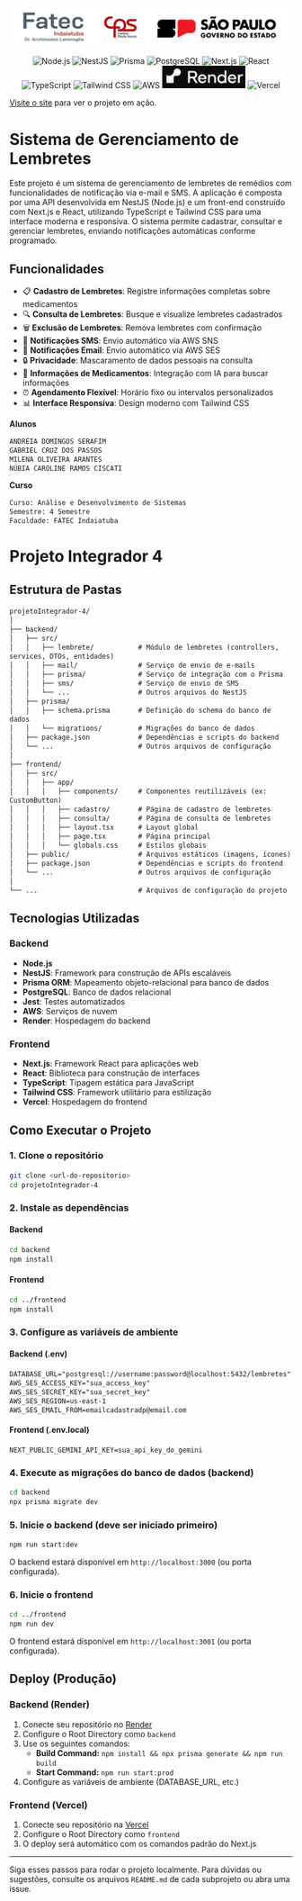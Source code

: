 ![Fatec](Fatec.jpg)

<p align="center">
  <img src="https://cdn.jsdelivr.net/gh/devicons/devicon/icons/nodejs/nodejs-original.svg" alt="Node.js" width="40" height="40"/>
  <img src="https://nestjs.com/img/logo-small.svg" alt="NestJS" width="40" height="40"/>
  <img src="https://cdn.jsdelivr.net/gh/devicons/devicon/icons/prisma/prisma-original.svg" alt="Prisma" width="40" height="40"/>
  <img src="https://cdn.jsdelivr.net/gh/devicons/devicon/icons/postgresql/postgresql-original.svg" alt="PostgreSQL" width="40" height="40"/>
  <img src="https://cdn.jsdelivr.net/gh/devicons/devicon/icons/nextjs/nextjs-original.svg" alt="Next.js" width="40" height="40"/>
  <img src="https://cdn.jsdelivr.net/gh/devicons/devicon/icons/react/react-original.svg" alt="React" width="40" height="40"/>
  <img src="https://cdn.jsdelivr.net/gh/devicons/devicon/icons/typescript/typescript-original.svg" alt="TypeScript" width="40" height="40"/>
  <img src="https://www.vectorlogo.zone/logos/tailwindcss/tailwindcss-icon.svg" alt="Tailwind CSS" width="40" height="40"/>
  <img src="https://a0.awsstatic.com/libra-css/images/logos/aws_logo_smile_1200x630.png" alt="AWS" width="40" height="40"/>
  <img src="Render.JPG" alt="Render" width="" height="40"/>
  <img src="https://assets.vercel.com/image/upload/front/favicon/vercel/180x180.png" alt="Vercel" width="40" height="40"/>
</p>

[Visite o site](https://projeto-integrador-4-nine.vercel.app/) para ver o projeto em ação.

# Sistema de Gerenciamento de Lembretes

Este projeto é um sistema de gerenciamento de lembretes de remédios com funcionalidades de notificação via e-mail e SMS. A aplicação é composta por uma API desenvolvida em NestJS (Node.js) e um front-end construído com Next.js e React, utilizando TypeScript e Tailwind CSS para uma interface moderna e responsiva. O sistema permite cadastrar, consultar e gerenciar lembretes, enviando notificações automáticas conforme programado.

## Funcionalidades

- 📋 **Cadastro de Lembretes**: Registre informações completas sobre medicamentos
- 🔍 **Consulta de Lembretes**: Busque e visualize lembretes cadastrados
- 🗑️ **Exclusão de Lembretes**: Remova lembretes com confirmação
- 📱 **Notificações SMS**: Envio automático via AWS SNS
- 📧 **Notificações Email**: Envio automático via AWS SES
- 🔒 **Privacidade**: Mascaramento de dados pessoais na consulta
- 🏥 **Informações de Medicamentos**: Integração com IA para buscar informações
- ⏰ **Agendamento Flexível**: Horário fixo ou intervalos personalizados
- 📊 **Interface Responsiva**: Design moderno com Tailwind CSS

**Alunos**

    ANDRÉIA DOMINGOS SERAFIM
    GABRIEL CRUZ DOS PASSOS
    MILENA OLIVEIRA ARANTES
    NÚBIA CAROLINE RAMOS CISCATI

**Curso**

    Curso: Análise e Desenvolvimento de Sistemas
    Semestre: 4 Semestre
    Faculdade: FATEC Indaiatuba

# Projeto Integrador 4

## Estrutura de Pastas

```
projetoIntegrador-4/
│
├── backend/
│   ├── src/
│   │   ├── lembrete/           # Módulo de lembretes (controllers, services, DTOs, entidades)
│   │   ├── mail/               # Serviço de envio de e-mails
│   │   ├── prisma/             # Serviço de integração com o Prisma
│   │   ├── sms/                # Serviço de envio de SMS
│   │   └── ...                 # Outros arquivos do NestJS
│   ├── prisma/
│   │   ├── schema.prisma       # Definição do schema do banco de dados
│   │   └── migrations/         # Migrações do banco de dados
│   ├── package.json            # Dependências e scripts do backend
│   └── ...                     # Outros arquivos de configuração
│
├── frontend/
│   ├── src/
│   │   ├── app/
│   │   │   ├── components/     # Componentes reutilizáveis (ex: CustomButton)
│   │   │   ├── cadastro/       # Página de cadastro de lembretes
│   │   │   ├── consulta/       # Página de consulta de lembretes
│   │   │   ├── layout.tsx      # Layout global
│   │   │   ├── page.tsx        # Página principal
│   │   │   └── globals.css     # Estilos globais
│   ├── public/                 # Arquivos estáticos (imagens, ícones)
│   ├── package.json            # Dependências e scripts do frontend
│   └── ...                     # Outros arquivos de configuração
│
└── ...                         # Arquivos de configuração do projeto
```

## Tecnologias Utilizadas

### Backend
- **Node.js**
- **NestJS**: Framework para construção de APIs escaláveis
- **Prisma ORM**: Mapeamento objeto-relacional para banco de dados
- **PostgreSQL**: Banco de dados relacional
- **Jest**: Testes automatizados
- **AWS**: Serviços de nuvem
- **Render**: Hospedagem do backend

### Frontend
- **Next.js**: Framework React para aplicações web
- **React**: Biblioteca para construção de interfaces
- **TypeScript**: Tipagem estática para JavaScript
- **Tailwind CSS**: Framework utilitário para estilização
- **Vercel**: Hospedagem do frontend

## Como Executar o Projeto

### 1. Clone o repositório
```bash
git clone <url-do-repositorio>
cd projetoIntegrador-4
```

### 2. Instale as dependências
#### Backend
```bash
cd backend
npm install
```
#### Frontend
```bash
cd ../frontend
npm install
```

### 3. Configure as variáveis de ambiente
#### Backend (.env)
```env
DATABASE_URL="postgresql://username:password@localhost:5432/lembretes"
AWS_SES_ACCESS_KEY="sua_access_key"
AWS_SES_SECRET_KEY="sua_secret_key"
AWS_SES_REGION=us-east-1
AWS_SES_EMAIL_FROM=emailcadastradp@email.com
```

#### Frontend (.env.local)
```env
NEXT_PUBLIC_GEMINI_API_KEY=sua_api_key_do_gemini
```

### 4. Execute as migrações do banco de dados (backend)
```bash
cd backend
npx prisma migrate dev
```

### 5. Inicie o backend (deve ser iniciado primeiro)
```bash
npm run start:dev
```
O backend estará disponível em `http://localhost:3000` (ou porta configurada).

### 6. Inicie o frontend
```bash
cd ../frontend
npm run dev
```
O frontend estará disponível em `http://localhost:3001` (ou porta configurada).

## Deploy (Produção)

### Backend (Render)
1. Conecte seu repositório no [Render](https://render.com)
2. Configure o Root Directory como `backend`
3. Use os seguintes comandos:
   - **Build Command:** `npm install && npx prisma generate && npm run build`
   - **Start Command:** `npm run start:prod`
4. Configure as variáveis de ambiente (DATABASE_URL, etc.)

### Frontend (Vercel)
1. Conecte seu repositório na [Vercel](https://vercel.com)
2. Configure o Root Directory como `frontend`
3. O deploy será automático com os comandos padrão do Next.js

---

Siga esses passos para rodar o projeto localmente. Para dúvidas ou sugestões, consulte os arquivos `README.md` de cada subprojeto ou abra uma issue.
